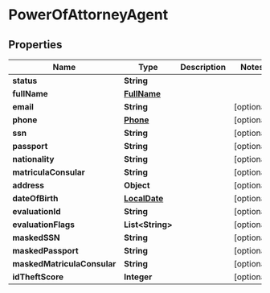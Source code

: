 # PowerOfAttorneyAgent

## Properties
Name | Type | Description | Notes
------------ | ------------- | ------------- | -------------
**status** | **String** |  | 
**fullName** | [**FullName**](FullName.md) |  | 
**email** | **String** |  |  [optional]
**phone** | [**Phone**](Phone.md) |  |  [optional]
**ssn** | **String** |  |  [optional]
**passport** | **String** |  |  [optional]
**nationality** | **String** |  |  [optional]
**matriculaConsular** | **String** |  |  [optional]
**address** | **Object** |  |  [optional]
**dateOfBirth** | [**LocalDate**](LocalDate.md) |  |  [optional]
**evaluationId** | **String** |  |  [optional]
**evaluationFlags** | **List&lt;String&gt;** |  |  [optional]
**maskedSSN** | **String** |  |  [optional]
**maskedPassport** | **String** |  |  [optional]
**maskedMatriculaConsular** | **String** |  |  [optional]
**idTheftScore** | **Integer** |  |  [optional]
